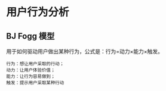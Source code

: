 # 用户行为分析

## BJ Fogg 模型

用于如何驱动用户做出某种行为，公式是：行为=动力×能力×触发。

```text
行为：想让用户采取的行动；
动力：让用户体验价值；
能力：让行为容易做到；
触发：提示用户采取某种行动
```
